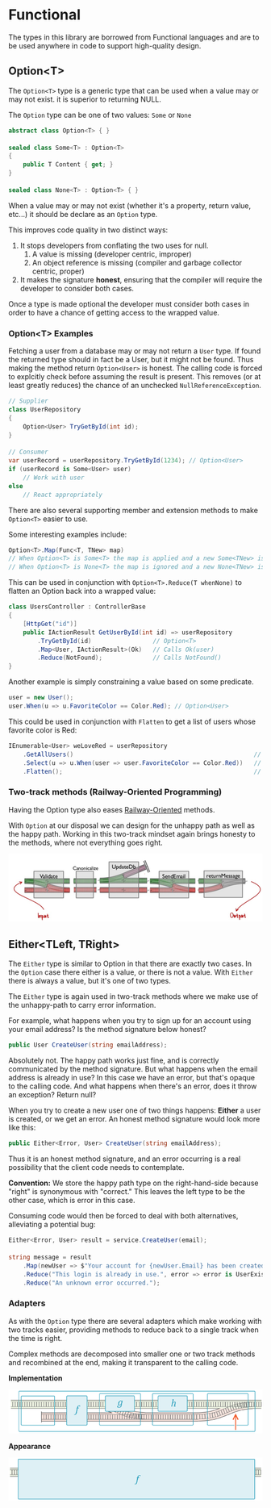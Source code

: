 # Functional

The types in this library are borrowed from Functional languages and are to be used anywhere in code to support high-quality design.

## Option\<T>

The `Option<T>` type is a generic type that can be used when a value may or may not exist. it is superior to returning NULL.

The `Option` type can be one of two values: `Some` or `None`

``` csharp
abstract class Option<T> { }

sealed class Some<T> : Option<T>
{
    public T Content { get; }
}

sealed class None<T> : Option<T> { }
```

When a value may or may not exist (whether it's a property, return value, etc...) it should be declare as an `Option` type.

This improves code quality in two distinct ways:
1. It stops developers from conflating the two uses for null.
   1. A value is missing (developer centric, improper)
   2. An object reference is missing (compiler and garbage collector centric, proper)
2. It makes the signature **honest**, ensuring that the compiler will require the developer to consider both cases.

Once a type is made optional the developer must consider both cases in order to have a chance of getting access to the wrapped value.

### Option\<T> Examples

Fetching a user from a database may or may not return a `User` type.
If found the returned type should in fact be a User, but it might not be found.
Thus making the method return `Option<User>` is honest.
The calling code is forced to explcitly check before assuming the result is present.
This removes (or at least greatly reduces) the chance of an unchecked `NullReferenceException`.

``` csharp
// Supplier
class UserRepository
{
    Option<User> TryGetById(int id);
}

// Consumer
var userRecord = userRepository.TryGetById(1234); // Option<User>
if (userRecord is Some<User> user)
    // Work with user
else
    // React appropriately
```

There are also several supporting member and extension methods to make `Option<T>` easier to use.

Some interesting examples include:

``` csharp
Option<T>.Map(Func<T, TNew> map)
// When Option<T> is Some<T> the map is applied and a new Some<TNew> is produced.
// When Option<T> is None<T> the map is ignored and a new None<TNew> is produced.
```

This can be used in conjunction with `Option<T>.Reduce(T whenNone)` to flatten an Option back into a wrapped value:

``` csharp
class UsersController : ControllerBase
{
    [HttpGet("id")]
    public IActionResult GetUserById(int id) => userRepository
        .TryGetById(id)                 // Option<T>
        .Map<User, IActionResult>(Ok)   // Calls Ok(user)
        .Reduce(NotFound);              // Calls NotFound()
}
```

Another example is simply constraining a value based on some predicate.

``` csharp
user = new User();
user.When(u => u.FavoriteColor == Color.Red); // Option<User>
```

This could be used in conjunction with `Flatten` to get a list of users whose favorite color is Red:

``` csharp
IEnumerable<User> weLoveRed = userRepository
    .GetAllUsers()                                                  // [user1, user2, user3, ...]
    .Select(u => u.When(user => user.FavoriteColor == Color.Red))   // [Some(user1), None, Some(user3), ...]
    .Flatten();                                                     // [user1, user3, ...]
```

### Two-track methods (Railway-Oriented Programming)

Having the Option type also eases [Railway-Oriented](https://fsharpforfunandprofit.com/rop/) methods.

With `Option` at our disposal we can design for the unhappy path as well as the happy path.
Working in this two-track mindset again brings honesty to the methods, where not everything goes right.

![Rop](./docs/ROP.png)

## Either\<TLeft, TRight>

The `Either` type is similar to Option in that there are exactly two cases.
In the `Option` case there either is a value, or there is not a value.
With `Either` there is always a value, but it's one of two types.

The `Either` type is again used in two-track methods where we make use of the unhappy-path to carry error information.

For example, what happens when you try to sign up for an account using your email address? Is the method signature below honest?

``` csharp
public User CreateUser(string emailAddress);
```

Absolutely not. The happy path works just fine, and is correctly communicated by the method signature.
But what happens when the email address is already in use?
In this case we have an error, but that's opaque to the calling code.
And what happens when there's an error, does it throw an exception? Return null?

When you try to create a new user one of two things happens: **Either** a user is created, or we get an error.
An honest method signature would look more like this:

``` csharp
public Either<Error, User> CreateUser(string emailAddress);
```

Thus it is an honest method signature, and an error occurring is a real possibility that the client code needs to contemplate.

**Convention:** We store the happy path type on the right-hand-side because "right" is synonymous with "correct."
This leaves the left type to be the other case, which is error in this case.

Consuming code would then be forced to deal with both alternatives, alleviating a potential bug:

``` csharp
Either<Error, User> result = service.CreateUser(email);

string message = result
    .Map(newUser => $"Your account for {newUser.Email} has been created")
    .Reduce("This login is already in use.", error => error is UserExists)
    .Reduce("An unknown error occurred.");
```

### Adapters

As with the `Option` type there are several adapters which make working with two tracks easier,
providing methods to reduce back to a single track when the time is right.

Complex methods are decomposed into smaller one or two track methods and recombined at the end, making it transparent to the calling code.

**Implementation**

![Implementation](./docs/ROP-Adapters.png)

**Appearance**

![Implementation](./docs/ROP-Opaque.png)